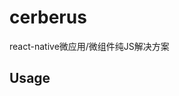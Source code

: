 # cerberus

react-native微应用/微组件纯JS解决方案

## Usage


<!--
## TODO

- [ ] 实现reload
- [ ] 实现`Cerberus`组件
- [ ] 完善文档
- [ ] 博文：cerberus原理解析
-->
